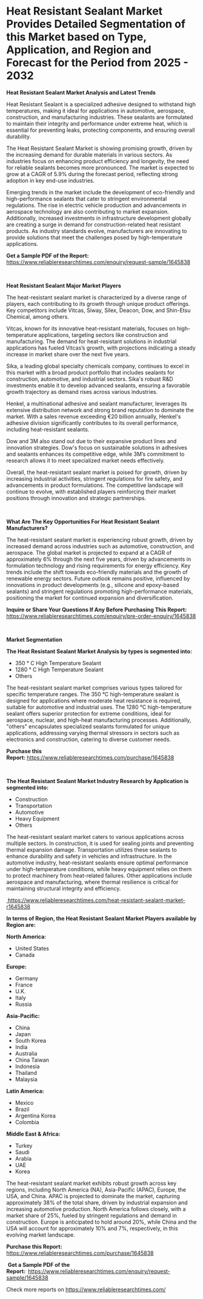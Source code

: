 <p><h1>Heat Resistant Sealant Market Provides Detailed Segmentation of this Market based on Type, Application, and Region and Forecast for the Period from 2025 - 2032</h1></p><p><strong>Heat Resistant Sealant Market Analysis and Latest Trends</strong></p>
<p><p>Heat Resistant Sealant is a specialized adhesive designed to withstand high temperatures, making it ideal for applications in automotive, aerospace, construction, and manufacturing industries. These sealants are formulated to maintain their integrity and performance under extreme heat, which is essential for preventing leaks, protecting components, and ensuring overall durability.</p><p>The Heat Resistant Sealant Market is showing promising growth, driven by the increasing demand for durable materials in various sectors. As industries focus on enhancing product efficiency and longevity, the need for reliable sealants becomes more pronounced. The market is expected to grow at a CAGR of 5.9% during the forecast period, reflecting strong adoption in key end-use industries.</p><p>Emerging trends in the market include the development of eco-friendly and high-performance sealants that cater to stringent environmental regulations. The rise in electric vehicle production and advancements in aerospace technology are also contributing to market expansion. Additionally, increased investments in infrastructure development globally are creating a surge in demand for construction-related heat resistant products. As industry standards evolve, manufacturers are innovating to provide solutions that meet the challenges posed by high-temperature applications.</p></p>
<p><strong>Get a Sample PDF of the Report:&nbsp;</strong> <a href="https://www.reliableresearchtimes.com/enquiry/request-sample/1645838?utm_campaign=2131&utm_medium=2&utm_source=Github&utm_content=ia&utm_term=30012025&utm_id=heat-resistant-sealant">https://www.reliableresearchtimes.com/enquiry/request-sample/1645838</a></p>
<p>&nbsp;</p>
<p><strong>Heat Resistant Sealant Major Market Players</strong></p>
<p><p>The heat-resistant sealant market is characterized by a diverse range of players, each contributing to its growth through unique product offerings. Key competitors include Vitcas, Siway, Silex, Deacon, Dow, and Shin-Etsu Chemical, among others.</p><p>Vitcas, known for its innovative heat-resistant materials, focuses on high-temperature applications, targeting sectors like construction and manufacturing. The demand for heat-resistant solutions in industrial applications has fueled Vitcas’s growth, with projections indicating a steady increase in market share over the next five years.</p><p>Sika, a leading global specialty chemicals company, continues to excel in this market with a broad product portfolio that includes sealants for construction, automotive, and industrial sectors. Sika's robust R&D investments enable it to develop advanced sealants, ensuring a favorable growth trajectory as demand rises across various industries.</p><p>Henkel, a multinational adhesive and sealant manufacturer, leverages its extensive distribution network and strong brand reputation to dominate the market. With a sales revenue exceeding €20 billion annually, Henkel's adhesive division significantly contributes to its overall performance, including heat-resistant sealants.</p><p>Dow and 3M also stand out due to their expansive product lines and innovation strategies. Dow's focus on sustainable solutions in adhesives and sealants enhances its competitive edge, while 3M’s commitment to research allows it to meet specialized market needs effectively.</p><p>Overall, the heat-resistant sealant market is poised for growth, driven by increasing industrial activities, stringent regulations for fire safety, and advancements in product formulations. The competitive landscape will continue to evolve, with established players reinforcing their market positions through innovation and strategic partnerships.</p></p>
<p>&nbsp;</p>
<p><strong>What Are The Key Opportunities For Heat Resistant Sealant Manufacturers?</strong></p>
<p><p>The heat-resistant sealant market is experiencing robust growth, driven by increased demand across industries such as automotive, construction, and aerospace. The global market is projected to expand at a CAGR of approximately 6% through the next five years, driven by advancements in formulation technology and rising requirements for energy efficiency. Key trends include the shift towards eco-friendly materials and the growth of renewable energy sectors. Future outlook remains positive, influenced by innovations in product developments (e.g., silicone and epoxy-based sealants) and stringent regulations promoting high-performance materials, positioning the market for continued expansion and diversification.</p></p>
<p><strong>Inquire or Share Your Questions If Any Before Purchasing This Report:</strong> <a href="https://www.reliableresearchtimes.com/enquiry/pre-order-enquiry/1645838?utm_campaign=2131&utm_medium=2&utm_source=Github&utm_content=ia&utm_term=30012025&utm_id=heat-resistant-sealant">https://www.reliableresearchtimes.com/enquiry/pre-order-enquiry/1645838</a></p>
<p>&nbsp;</p>
<p><strong>Market Segmentation</strong></p>
<p><strong>The Heat Resistant Sealant Market Analysis by types is segmented into:</strong></p>
<p><ul><li>350 ° C High Temperature Sealant</li><li>1280 ° C High Temperature Sealant</li><li>Others</li></ul></p>
<p><p>The heat-resistant sealant market comprises various types tailored for specific temperature ranges. The 350 °C high-temperature sealant is designed for applications where moderate heat resistance is required, suitable for automotive and industrial uses. The 1280 °C high-temperature sealant offers superior protection for extreme conditions, ideal for aerospace, nuclear, and high-heat manufacturing processes. Additionally, "others" encapsulates specialized sealants formulated for unique applications, addressing varying thermal stressors in sectors such as electronics and construction, catering to diverse customer needs.</p></p>
<p><strong>Purchase this Report:&nbsp;</strong><a href="https://www.reliableresearchtimes.com/purchase/1645838?utm_campaign=2131&utm_medium=2&utm_source=Github&utm_content=ia&utm_term=30012025&utm_id=heat-resistant-sealant">https://www.reliableresearchtimes.com/purchase/1645838</a></p>
<p>&nbsp;</p>
<p><strong>The Heat Resistant Sealant Market Industry Research by Application is segmented into:</strong></p>
<p><ul><li>Construction</li><li>Transportation</li><li>Automotive</li><li>Heavy Equipment</li><li>Others</li></ul></p>
<p><p>The heat-resistant sealant market caters to various applications across multiple sectors. In construction, it is used for sealing joints and preventing thermal expansion damage. Transportation utilizes these sealants to enhance durability and safety in vehicles and infrastructure. In the automotive industry, heat-resistant sealants ensure optimal performance under high-temperature conditions, while heavy equipment relies on them to protect machinery from heat-related failures. Other applications include aerospace and manufacturing, where thermal resilience is critical for maintaining structural integrity and efficiency.</p></p>
<p><a href="https://www.reliableresearchtimes.com/heat-resistant-sealant-market-r1645838?utm_campaign=2131&utm_medium=2&utm_source=Github&utm_content=ia&utm_term=30012025&utm_id=heat-resistant-sealant">&nbsp;https://www.reliableresearchtimes.com/heat-resistant-sealant-market-r1645838</a></p>
<p><strong>In terms of Region, the Heat Resistant Sealant Market Players available by Region are:</strong></p>
<p>
    <p> <strong> North America: </strong>
        <ul>
            <li>United States</li>
            <li>Canada</li>
        </ul>
        </p> 
    <p> <strong> Europe: </strong>
        <ul>
            <li>Germany</li>
            <li>France</li>
            <li>U.K.</li>
            <li>Italy</li>
            <li>Russia</li>
        </ul>
        </p> 
    <p> <strong> Asia-Pacific: </strong>
        <ul>
            <li>China</li>
            <li>Japan</li>
            <li>South Korea</li>
            <li>India</li>
            <li>Australia</li>
            <li>China Taiwan</li>
            <li>Indonesia</li>
            <li>Thailand</li>
            <li>Malaysia</li>
        </ul>
        </p> 
    <p> <strong> Latin America: </strong>
        <ul>
            <li>Mexico</li>
            <li>Brazil</li>
            <li>Argentina Korea</li>
            <li>Colombia</li>
        </ul>
        </p> 
    <p> <strong> Middle East & Africa: </strong>
        <ul>
            <li>Turkey</li>
            <li>Saudi</li>
            <li>Arabia</li>
            <li>UAE</li>
            <li>Korea</li>
        </ul>
    </p>
    </p>
<p><p>The heat-resistant sealant market exhibits robust growth across key regions, including North America (NA), Asia-Pacific (APAC), Europe, the USA, and China. APAC is projected to dominate the market, capturing approximately 38% of the total share, driven by industrial expansion and increasing automotive production. North America follows closely, with a market share of 25%, fueled by stringent regulations and demand in construction. Europe is anticipated to hold around 20%, while China and the USA will account for approximately 10% and 7%, respectively, in this evolving market landscape.</p></p>
<p><strong>Purchase this Report: </strong><a href="https://www.reliableresearchtimes.com/purchase/1645838?utm_campaign=2131&utm_medium=2&utm_source=Github&utm_content=ia&utm_term=30012025&utm_id=heat-resistant-sealant">https://www.reliableresearchtimes.com/purchase/1645838</a></p>
<p>&nbsp;<strong>Get a Sample PDF of the Report:&nbsp;&nbsp;</strong><a href="https://www.reliableresearchtimes.com/enquiry/request-sample/1645838?utm_campaign=2131&utm_medium=2&utm_source=Github&utm_content=ia&utm_term=30012025&utm_id=heat-resistant-sealant">https://www.reliableresearchtimes.com/enquiry/request-sample/1645838</a></p>
<p><strong></strong></p>
<p>Check more reports on <a href="https://www.reliableresearchtimes.com/?utm_campaign=2131&utm_medium=2&utm_source=Github&utm_content=ia&utm_term=30012025&utm_id=heat-resistant-sealant">https://www.reliableresearchtimes.com/</a></p>
